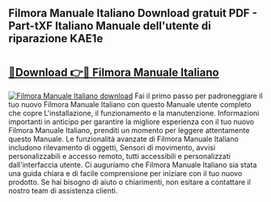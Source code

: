 ## Filmora Manuale Italiano Download gratuit PDF - Part-tXF Italiano Manuale dell'utente di riparazione KAE1e

# <h2><a href="http://dfgn1b.blite.top/?on=Filmora+Manuale+Italiano">🔗Download 👉🔴 Filmora Manuale Italiano</a></h2>

[![Filmora Manuale Italiano download](https://i.imgur.com/lujVjoI.png)](http://dfgn1b.blite.top/?on=Filmora+Manuale+Italiano)
Fai il primo passo per padroneggiare il tuo nuovo Filmora Manuale Italiano con questo Manuale utente completo che copre L'installazione, il funzionamento e la manutenzione. Informazioni importanti in anticipo per garantire la migliore esperienza con il tuo nuovo Filmora Manuale Italiano, prenditi un momento per leggere attentamente questo Manuale. Le funzionalità avanzate di Filmora Manuale Italiano includono rilevamento di oggetti, Sensori di movimento, avvisi personalizzabili e accesso remoto, tutti accessibili e personalizzati dall'interfaccia utente. Ci auguriamo che Filmora Manuale Italiano sia stata una guida chiara e di facile comprensione per iniziare con il tuo nuovo prodotto. Se hai bisogno di aiuto o chiarimenti, non esitare a contattare il nostro team di assistenza clienti.
